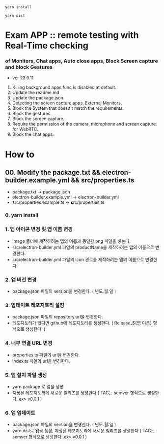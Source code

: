 ```
yarn install
```
```
yarn dist
```

# Exam APP :: remote testing with Real-Time checking

### of Monitors, Chat apps, Auto close apps, Block Screen capture and block Gestures

- ver 23.9.11

1. Killing background apps func is disabled at default.
2. Update the readme.md
3. Update the package.json
4. Detecting the screen capture apps, External Monitors.
5. Block the System that doesn't match the requirements.
6. Block the gestures.
7. Block the screen capture.
8. Require the permission of the camera, microphone and screen capture. for WebRTC.
9. Block the chat apps.


# How to

## 00. Modify the package.txt && electron-builder.example.yml && src/properties.ts
- package.txt -> package.json
- electron-builder.example.yml -> electron-builder.yml
- src/properties.example.ts -> src/properties.ts

### 0. yarn install

### 1. 앱 아이콘 변경 및 앱 이름 변경 
- image 폴더에 제작하려는 앱의 이름과 동일한 png 파일을 넣는다.
- src/electron-builder.yml 파일의 productName을 제작하려는 앱의 이름으로 변경한다.
- src/electron-builder.yml 파일의 icon 경로를 제작하려는 앱의 이름으로 변경한다.

### 2. 앱 버전 변경
- package.json 파일의 version을 변경한다. ( 년도.월.일 )

### 3. 업데이트 레포지토리 설정
- package.json 파일의 repository.url을 변경한다.
- 레포지토리가 없다면 github에 레포지토리를 생성한다. ( Release_${앱 이름} 형식으로 생성한다. )

### 4. 내부 연결 URL 변경
- properties.ts 파일의 url을 변경한다.
- index.ts 파일의 url을 변경한다.

### 5. 앱 설치 파일 생성
- yarn package 로 앱을 생성
- 지정된 레포지토리에 새로운 릴리즈를 생성한다 ( TAG는 semver 형식으로 생성한다. ex> v0.0.1 )

### 6. 앱 업데이트
- package.json 파일의 version을 변경한다. ( 년도.월.일 )
- yarn dist로 앱을 생성, 지정된 레포지토리에 새로운 릴리즈를 생성한다 ( TAG는 semver 형식으로 생성한다. ex> v0.0.1 )
